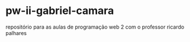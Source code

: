 # pw-ii-gabriel-camara
repositório para as aulas de programação web 2 com o professor ricardo palhares
